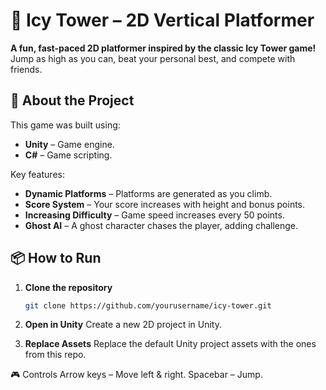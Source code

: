 # 🏰 Icy Tower – 2D Vertical Platformer

**A fun, fast-paced 2D platformer inspired by the classic Icy Tower game!**  
Jump as high as you can, beat your personal best, and compete with friends.

## 🚀 About the Project
This game was built using:
- **Unity** – Game engine.
- **C#** – Game scripting.
  
Key features:
- **Dynamic Platforms** – Platforms are generated as you climb.
- **Score System** – Your score increases with height and bonus points.
- **Increasing Difficulty** – Game speed increases every 50 points.
- **Ghost AI** – A ghost character chases the player, adding challenge.

## 📦 How to Run
1. **Clone the repository**
   ```bash
   git clone https://github.com/yourusername/icy-tower.git
2. **Open in Unity**
   Create a new 2D project in Unity.

3. **Replace Assets**
   Replace the default Unity project assets with the ones from this repo.

🎮 Controls
   Arrow keys – Move left & right.
   Spacebar – Jump.
